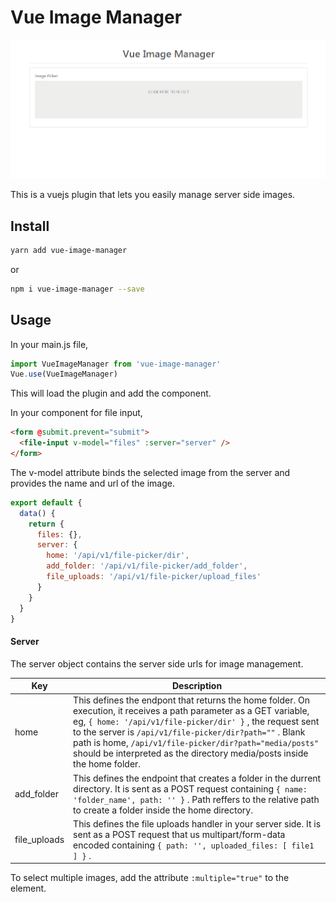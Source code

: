 # Vue Image Manager

![Farmers Market Finder Demo](demo/demo.gif)

This is a vuejs plugin that lets you easily manage server side images.

## Install
```bash
yarn add vue-image-manager
```
or
```bash
npm i vue-image-manager --save
```

## Usage
In your main.js file, 
```javascript
import VueImageManager from 'vue-image-manager'
Vue.use(VueImageManager)
```
This will load the plugin and add the component.

In your component for file input,
```html
<form @submit.prevent="submit">
  <file-input v-model="files" :server="server" />
</form>
```
The v-model attribute binds the selected image from the server and provides the name and url of the image.

```javascript
export default {
  data() {
    return {
      files: {},
      server: {
        home: '/api/v1/file-picker/dir',
        add_folder: '/api/v1/file-picker/add_folder',
        file_uploads: '/api/v1/file-picker/upload_files'
      }
    }
  }
}
```
#### Server
The server object contains the server side urls for image management.

| Key | Description |
| --- |--- |
| home | This defines the endpont that returns the home folder. On execution, it receives a path parameter as a GET variable, eg, ``` { home: '/api/v1/file-picker/dir' } ``` , the request sent to the server is ``` /api/v1/file-picker/dir?path="" ``` . Blank path is home, ``` /api/v1/file-picker/dir?path="media/posts" ``` should be interpreted as the directory media/posts inside the home folder. |
| add_folder | This defines the endpoint that creates a folder in the durrent directory. It is sent as a POST request containing ``` { name: 'folder_name', path: '' } ``` . Path reffers to the relative path to create a folder inside the home directory. |
| file_uploads | This defines the file uploads handler in your server side. It is sent as a POST request that us multipart/form-data encoded containing ``` { path: '', uploaded_files: [ file1 ] } ``` . |

To select multiple images, add the attribute ``` :multiple="true" ``` to the element.